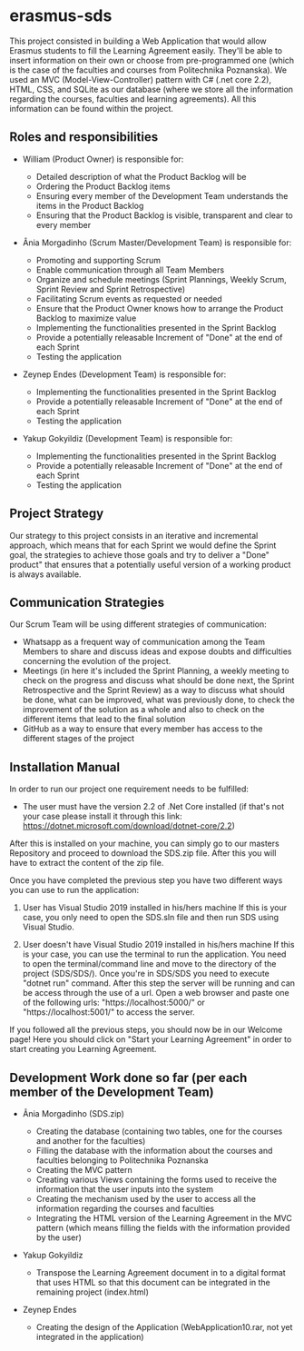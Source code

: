 # erasmus-sds
This project consisted in building a Web Application that would allow Erasmus students to fill the Learning Agreement easily. 
They'll be able to insert information on their own or choose from pre-programmed one (which is the case of the faculties and courses from Politechnika Poznanska).
We used an MVC (Model-View-Controller) pattern with C# (.net core 2.2), HTML, CSS, and SQLite as our database (where we store all the information regarding the courses, faculties and learning agreements).
All this information can be found within the project.

## Roles and responsibilities
- William (Product Owner) is responsible for:
  - Detailed description of what the Product Backlog will be 
  - Ordering the Product Backlog items
  - Ensuring every member of the Development Team understands the items in the Product Backlog
  - Ensuring that the Product Backlog is visible, transparent and clear to every member
  
- Ânia Morgadinho (Scrum Master/Development Team) is responsible for:
  - Promoting and supporting Scrum 
  - Enable communication through all Team Members
  - Organize and schedule meetings (Sprint Plannings, Weekly Scrum, Sprint Review and Sprint Retrospective)
  - Facilitating Scrum events as requested or needed
  - Ensure that the Product Owner knows how to arrange the Product Backlog to maximize value
  - Implementing the functionalities presented in the Sprint Backlog
  - Provide a potentially releasable Increment of "Done" at the end of each Sprint
  - Testing the application

- Zeynep Endes (Development Team) is responsible for:
  - Implementing the functionalities presented in the Sprint Backlog
  - Provide a potentially releasable Increment of "Done" at the end of each Sprint
  - Testing the application
  
- Yakup Gokyildiz (Development Team) is responsible for:
  - Implementing the functionalities presented in the Sprint Backlog
  - Provide a potentially releasable Increment of "Done" at the end of each Sprint 
  - Testing the application

## Project Strategy 
Our strategy to this project consists in an iterative and incremental approach, which means that for each Sprint we would define the Sprint goal, the strategies to achieve those goals and try to deliver a "Done" product" that ensures that a potentially useful version of a working product is always available.

## Communication Strategies
Our Scrum Team will be using different strategies of communication:
  - Whatsapp as a frequent way of communication among the Team Members to share and discuss ideas and expose doubts and difficulties concerning the evolution of the project.
  - Meetings (in here it's included the Sprint Planning, a weekly meeting to check on the progress and discuss what should be done next, the Sprint Retrospective and the Sprint Review) as a way to discuss what should be done, what can be improved, what was previously done, to check the improvement of the solution as a whole and also to check on the different items that lead to the final solution
  - GitHub as a way to ensure that every member has access to the different stages of the project

## Installation Manual
In order to run our project one requirement needs to be fulfilled:
  - The user must have the version 2.2 of .Net Core installed (if that's not your case please install it through this link: https://dotnet.microsoft.com/download/dotnet-core/2.2)

After this is installed on your machine, you can simply go to our masters Repository and proceed to download the SDS.zip file. After this you will have to extract the content of the zip file.

Once you have completed the previous step you have two different ways you can use to run the application:
  1. User has Visual Studio 2019 installed in his/hers machine
    If this is your case, you only need to open the SDS.sln file and then run SDS using Visual Studio.
    
  2. User doesn't have Visual Studio 2019 installed in his/hers machine
    If this is your case, you can use the terminal to run the application. 
    You need to open the terminal/command line and move to the directory of the project (SDS/SDS/). 
    Once you're in SDS/SDS you need to execute "dotnet run" command. After this step the server will be running and can be access through the use of a url.
    Open a web browser and paste one of the following urls: "https://localhost:5000/" or "https://localhost:5001/" to access the server.
    
If you followed all the previous steps, you should now be in our Welcome page! 
Here you should click on "Start your Learning Agreement" in order to start creating you Learning Agreement.
    

## Development Work done so far (per each member of the Development Team)
- Ânia Morgadinho  (SDS.zip)
  - Creating the database (containing two tables, one for the courses and another for the faculties)
  - Filling the database with the information about the courses and faculties belonging to Politechnika Poznanska
  - Creating the MVC pattern 
  - Creating various Views containing the forms used to receive the information that the user inputs into the system 
  - Creating the mechanism used by the user to access all the information regarding the courses and faculties
  - Integrating the HTML version of the Learning Agreement in the MVC pattern (which means filling the fields with the information provided by the user)

- Yakup Gokyildiz
  - Transpose the Learning Agreement document in to a digital format that uses HTML so that this document can be integrated in the remaining project (index.html)

- Zeynep Endes
  - Creating the design of the Application (WebApplication10.rar, not yet integrated in the application)

